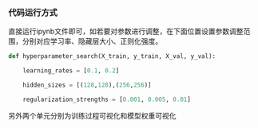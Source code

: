 ### 代码运行方式

直接运行ipynb文件即可，如若要对参数进行调整，在下面位置设置参数调整范围，分别对应学习率、隐藏层大小、正则化强度。

```python
def hyperparameter_search(X_train, y_train, X_val, y_val):

​    learning_rates = [0.1, 0.2]

​    hidden_sizes = [(128,128),(256,256)]

​    regularization_strengths = [0.001, 0.005, 0.01]
```



另外两个单元分别为训练过程可视化和模型权重可视化